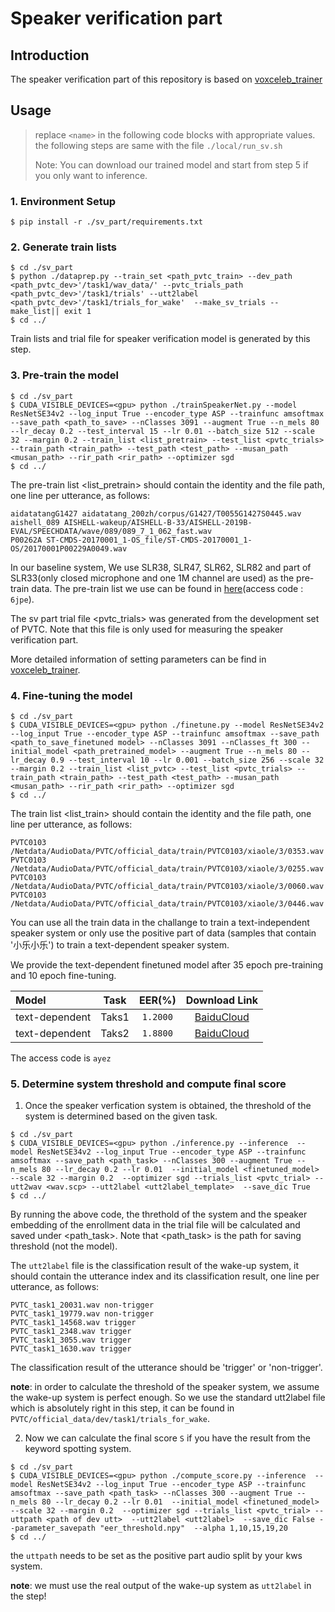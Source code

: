 # Speaker verification part  
## Introduction
The speaker verification part of this repository is based on [voxceleb_trainer](https://github.com/clovaai/voxceleb_trainer)


## Usage
> replace `<name>` in the following code blocks with appropriate values.
> the following steps are same with the file `./local/run_sv.sh`
>
>Note: You can download our trained model and start from step 5 if you only want to inference.

### 1. Environment Setup


```
$ pip install -r ./sv_part/requirements.txt
```


### 2. Generate train lists

```
$ cd ./sv_part
$ python ./dataprep.py --train_set <path_pvtc_train> --dev_path <path_pvtc_dev>'/task1/wav_data/' --pvtc_trials_path <path_pvtc_dev>'/task1/trials' --utt2label <path_pvtc_dev>'/task1/trials_for_wake'  --make_sv_trials --make_list|| exit 1
$ cd ../
```
Train lists and trial file for speaker verification model is generated by this step.

### 3. Pre-train the model

```
$ cd ./sv_part
$ CUDA_VISIBLE_DEVICES=<gpu> python ./trainSpeakerNet.py --model ResNetSE34v2 --log_input True --encoder_type ASP --trainfunc amsoftmax --save_path <path_to_save> --nClasses 3091 --augment True --n_mels 80 --lr_decay 0.2 --test_interval 15 --lr 0.01 --batch_size 512 --scale 32 --margin 0.2 --train_list <list_pretrain> --test_list <pvtc_trials> --train_path <train_path> --test_path <test_path> --musan_path <musan_path> --rir_path <rir_path> --optimizer sgd 
$ cd ../
```
The pre-train list <list_pretrain> should contain the identity and the file path, one line per utterance, as follows:
```
aidatatangG1427 aidatatang_200zh/corpus/G1427/T0055G1427S0445.wav
aishell_089 AISHELL-wakeup/AISHELL-B-33/AISHELL-2019B-EVAL/SPEECHDATA/wave/089/089_7_1_062_fast.wav
P00262A ST-CMDS-20170001_1-OS_file/ST-CMDS-20170001_1-OS/20170001P00229A0049.wav
```
In our baseline system, We use SLR38, SLR47, SLR62, SLR82 and part of SLR33(only closed microphone and one 1M channel are used) as the pre-train data. The pre-train list we use can be found in [here](https://pan.baidu.com/s/194ETNeLNEvyjdxAq0odhlg)(access code : `6jpe`).

The sv part trial file <pvtc_trials> was generated from the development set of PVTC. Note that this file is only used for measuring the speaker verification part. 

More detailed information of setting parameters can be find in [voxceleb_trainer](https://github.com/clovaai/voxceleb_trainer).


### 4. Fine-tuning the model
```
$ cd ./sv_part
$ CUDA_VISIBLE_DEVICES=<gpu> python ./finetune.py --model ResNetSE34v2 --log_input True --encoder_type ASP --trainfunc amsoftmax --save_path <path_to_save_finetuned model> --nClasses 3091 --nClasses_ft 300 --initial_model <path_pretrained_model> --augment True --n_mels 80 --lr_decay 0.9 --test_interval 10 --lr 0.001 --batch_size 256 --scale 32 --margin 0.2 --train_list <list_pvtc> --test_list <pvtc_trials> --train_path <train_path> --test_path <test_path> --musan_path <musan_path> --rir_path <rir_path> --optimizer sgd 
$ cd ../
```
The train list <list_train> should contain the identity and the file path, one line per utterance, as follows:
```
PVTC0103 /Netdata/AudioData/PVTC/official_data/train/PVTC0103/xiaole/3/0353.wav
PVTC0103 /Netdata/AudioData/PVTC/official_data/train/PVTC0103/xiaole/3/0255.wav
PVTC0103 /Netdata/AudioData/PVTC/official_data/train/PVTC0103/xiaole/3/0060.wav
PVTC0103 /Netdata/AudioData/PVTC/official_data/train/PVTC0103/xiaole/3/0446.wav
```
You can use all the train data in the challange to train a text-independent speaker system or only use the positive part of data (samples that contain '小乐小乐') to train a text-dependent speaker system.

We provide the text-dependent finetuned model after 35 epoch pre-training and 10 epoch fine-tuning. 
<!-- A text-independent speaker verification model can be downloaded from [here](). EER(Equal Error Rate) of the model based on task1 is `1.6250`.
You can also download a text-dependent speaker model from [here](). EER(Equal Error Rate) of the text-dependent model based on task1 is `1.1200`. -->
| Model |    Task | EER(%) | Download Link |
| :-----|  :----: |:----: | :----: |
| text-dependent | Taks1 |`1.2000` | [BaiduCloud](https://pan.baidu.com/s/102L_ciIQTmGJRlSo9Yu7EA) |
| text-dependent | Taks2 |`1.8800` | [BaiduCloud](https://pan.baidu.com/s/102L_ciIQTmGJRlSo9Yu7EA) |
The access code is `ayez`

### 5. Determine system threshold and compute final score

1. Once the speaker verfication system is obtained, the threshold of the system is determined based on the given task.
```
$ cd ./sv_part
$ CUDA_VISIBLE_DEVICES=<gpu> python ./inference.py --inference  --model ResNetSE34v2 --log_input True --encoder_type ASP --trainfunc amsoftmax --save_path <path_task> --nClasses 300 --augment True --n_mels 80 --lr_decay 0.2 --lr 0.01  --initial_model <finetuned_model> --scale 32 --margin 0.2  --optimizer sgd --trials_list <pvtc_trial> --utt2wav <wav.scp> --utt2label <utt2label_template>  --save_dic True
$ cd ../
```
By running the above code, the threthold of the system and the speaker embedding of the enrollment data in the trial file will be calculated and saved under <path_task>. Note that <path_task> is the path for saving threshold (not the model).

The `utt2label` file is the classification result of the wake-up system, it should contain the utterance index and its classification result, one line per utterance, as follows:
```
PVTC_task1_20031.wav non-trigger
PVTC_task1_19779.wav non-trigger
PVTC_task1_14568.wav trigger
PVTC_task1_2348.wav trigger
PVTC_task1_3055.wav trigger
PVTC_task1_1630.wav trigger 
```
The classification result of the utterance should be 'trigger' or 'non-trigger'.

**note**: in order to calculate the threshold of the speaker system, we assume the wake-up system is perfect enough. So we use the standard utt2label file which is absolutely right in this step, it can be found in `PVTC/official_data/dev/task1/trials_for_wake`.

2. Now we can calculate the final score `S` if you have the result from the keyword spotting system.
```
$ cd ./sv_part
$ CUDA_VISIBLE_DEVICES=<gpu> python ./compute_score.py --inference  --model ResNetSE34v2 --log_input True --encoder_type ASP --trainfunc amsoftmax --save_path <path_task> --nClasses 300 --augment True --n_mels 80 --lr_decay 0.2 --lr 0.01  --initial_model <finetuned_model> --scale 32 --margin 0.2  --optimizer sgd --trials_list <pvtc_trial> --uttpath <path of dev utt>  --utt2label <utt2label>  --save_dic False --parameter_savepath "eer_threshold.npy"  --alpha 1,10,15,19,20
$ cd ../
```
the `uttpath` needs to be set as the positive part audio split by your kws system.
<!-- The `utt2wav_kws` file is the keyword segment list generated by our keyword spotting system. We replace the sentences in `utt2wav` with those in `utt2wav_kws`. -->


**note**: we must use the real output of the wake-up system as `utt2label` in the step!
